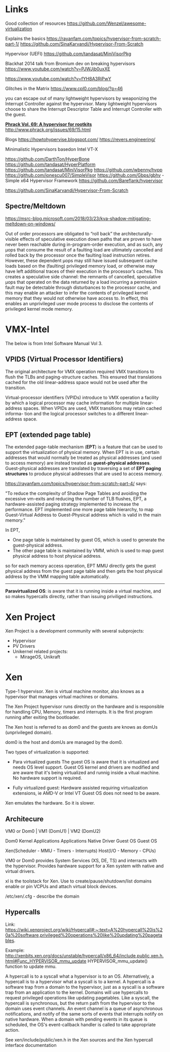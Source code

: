 # Links
Good collection of resources
https://github.com/Wenzel/awesome-virtualization

Explains the basics
https://rayanfam.com/topics/hypervisor-from-scratch-part-1/
https://github.com/SinaKarvandi/Hypervisor-From-Scratch

Hypervisor (UEFI)
https://github.com/tandasat/MiniVisorPkg

Blackhat 2014 talk from Bromium dev on breaking hypervisors
https://www.youtube.com/watch?v=PJWJjb0uxXE

https://www.youtube.com/watch?v=fYH8A3RjPwY

Glitches in the Matrix
https://www.cpl0.com/blog/?p=46

you can escape out of many lightweight hypervisors by weaponizing the Interrupt Controller against the hypervisor. Many lightweight hypervisors choose to share the Interrupt Descriptor Table and Interrupt Controller with the guest.

**[Phrack Vol. 69: A hypervisor for rootkits](http://www.phrack.org/issues/69/15.html)**
http://www.phrack.org/issues/69/15.html

Blogs
https://howtohypervise.blogspot.com/
https://revers.engineering/

Minimalistic Hypervisors basedon Intel VT-X

https://github.com/DarthTon/HyperBone
https://github.com/tandasat/HyperPlatform
https://github.com/tandasat/MiniVisorPkg
https://github.com/wbenny/hvpp
https://github.com/ionescu007/SimpleVisor
https://github.com/Gbps/gbhv  - Simple x64 Hypervisor Framework
https://github.com/Bareflank/hypervisor

https://github.com/SinaKarvandi/Hypervisor-From-Scratch

## Spectre/Meltdown
https://msrc-blog.microsoft.com/2018/03/23/kva-shadow-mitigating-meltdown-on-windows/

Out of order processors are obligated to “roll back” the architecturally-visible effects of speculative execution down paths that are proven to have never been reachable during in-program-order execution, and as such, any µops that consume the result of a faulting load are ultimately cancelled and rolled back by the processor once the faulting load instruction retires. However, these dependent µops may still have issued subsequent cache loads based on the (faulting) privileged memory load, or otherwise may have left additional traces of their execution in the processor’s caches. This creates a speculative side channel: the remnants of cancelled, speculative µops that operated on the data returned by a load incurring a permission fault may be detectable through disturbances to the processor cache, and this may enable an attacker to infer the contents of privileged kernel memory that they would not otherwise have access to. In effect, this enables an unprivileged user mode process to disclose the contents of privileged kernel mode memory.

# VMX-Intel
The below is from Intel Software Manual Vol 3.

## VPIDS (Virtual Processor Identifiers)

The original architecture for VMX operation required VMX transitions to flush the TLBs and paging-structure caches.
This ensured that translations cached for the old linear-address space would not be used after the transition.

Virtual-processor identifiers (VPIDs) introduce to VMX operation a facility by which a logical processor may cache
information for multiple linear-address spaces. When VPIDs are used, VMX transitions may retain cached informa-
tion and the logical processor switches to a different linear-address space.

## EPT (extended page table)

The extended page-table mechanism (**EPT**) is a feature that can be used to support the virtualization of physical
memory. When EPT is in use, certain addresses that would normally be treated as physical addresses (and used to
access memory) are instead treated as **guest-physical addresses**. Guest-physical addresses are translated by
traversing a set of **EPT paging structures** to produce physical addresses that are used to access memory.

https://rayanfam.com/topics/hypervisor-from-scratch-part-4/ says:

"To reduce the complexity of Shadow Page Tables and avoiding the excessive vm-exits and reducing the number of TLB flushes, EPT, a hardware-assisted paging strategy implemented to increase the performance.
EPT implemented one more page table hierarchy, to map Guest-Virtual Address to Guest-Physical address which is valid in the main memory."

In EPT,

-   One page table is maintained by guest OS, which is used to generate the guest-physical address.
-   The other page table is maintained by VMM, which is used to map guest physical address to host physical address.

so for each memory access operation, EPT MMU directly gets the guest physical address from the guest page table and then gets the host physical address by the VMM mapping table automatically.


---

**Paravirtualized OS**: is aware that it is running inside a virtual machine, and so
makes hypercalls directly, rather than issuing priviliged instructions.

Xen Project
===========

Xen Project is a development community with several subprojects:
- Hypervisor
- PV Drivers
- Unikernel related projects:
    - MirageOS, Unikraft

Xen
============

Type-1 hypervisor.
Xen is virtual machine monitor, also knows as a hypervisor that manages
virtual machines or domains.

The Xen Project hypervisor runs directly on the hardware and is responsible for handling CPU, Memory, timers and interrupts.
It is the first program running after exiting the bootloader.

The Xen host is referred to as dom0 and the guests are knows as domUs (unprivileged domain).

dom0 is the host and domUs are managed by the dom0.

Two types of virtualization is supported:
- Para virtualized guests
The guest OS is aware that it is virtualized and needs OS level support.
Guest OS kernel and drivers are modified and are aware that it's being virtualized
and runnig inside a vitual machine.
No hardware support is required.

- Fully virtualized guest:
Hardware assisted requiring virtualization extensions, ie AMD-V or Intel VT
Guest OS does not need to be aware.

Xen emulates the hardware. So it is slower.


Architecure
-----------
VM0 or Dom0     |   VM1 (DomU1)   |  VM2 (DomU2)

Dom0 Kernel         Applications      Applications
Native Driver       Guest OS          Guest OS

Xen(Scheduler - MMU - Timers - Interrupts)
Host(I/O - Memory - CPUs)

VM0 or Dom0 provides System Services (XS, DE, TS) and interracts with the hypervisor.
Provides hardware support for a Xen system with native and virtual drivers.

xl is the toolstack for Xen. Use to create/pause/shutdown/list domains
enable or pin VCPUs and attach virtual block devices.

/etc/xen/<domain>.cfg - describe the domain

Hypercalls
--------------------------------

Link: https://wiki.xenproject.org/wiki/Hypercall#:~:text=A%20hypercall%20is%20a%20software,privileged%20operations%20like%20updating%20pagetables.

Example: http://xenbits.xen.org/docs/unstable/hypercall/x86_64/include,public,xen.h.html#Func_HYPERVISOR_mmu_update
HYPERVISOR_mmu_update() function to update mmu.

A hypercall is to a syscall what a hypervisor is to an OS. Alternatively, a hypercall is to a hypervisor what a syscall is to a kernel. A hypercall is a software trap from a domain to the hypervisor, just as a syscall is a software trap from an application to the kernel. Domains will use hypercalls to request privileged operations like updating pagetables. Like a syscall, the hypercall is synchronous, but the return path from the hypervisor to the domain uses event channels. An event channel is a queue of asynchronous notifications, and notify of the same sorts of events that interrupts notify on native hardware. When a domain with pending events in its queue is scheduled, the OS's event-callback handler is called to take appropriate action.

See xen/include/public/xen.h in the Xen sources and the Xen hypercall interface documentation



